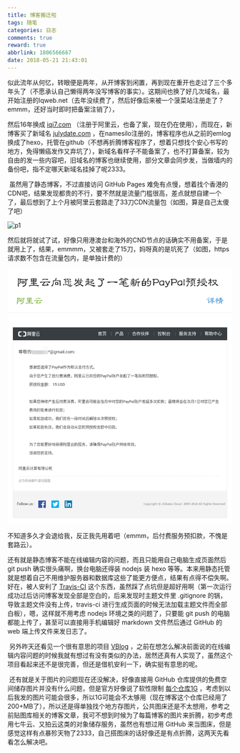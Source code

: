 ```yaml
---
title: 博客搬迁啦
tags: 随笔
categories: 日志
comments: true
reward: true
abbrlink: 1806566667
date: 2018-05-21 21:43:01
---
```

​        似此流年从何忆，转眼便是两年，从开博客到闲置，再到现在重开也走过了三个多年头了（不愿承认自己懒得两年没写博客的事实）。这期间也换了好几次域名，最开始注册的lqweb.net（去年没续费了，然后好像后来被一个菠菜站注册走了？emmm，还好当时即时把备案注销了），
<!-- more -->
然后16年换成 [iqi7.com](https://www.iqi7.com) （注册于阿里云，也备了案，现在仍在使用），而现在，新博客买了新域名 [julydate.com](https://www.julydate.com) ，在namesilo注册的，博客程序也从之前的emlog换成了hexo，托管在github（不想再折腾博客程序了，想着只想找个安心书写的地方，免得懒癌发作又弃坑了），新域名看样子不能备案了，也不打算备案，较为自由的发一些内容吧，旧域名的博客也继续使用，部分文章会同步发，当做墙内的备份吧，指不定哪天新域名挂掉了呢2333。

​        虽然用了静态博客，不过直接访问 GitHub Pages 难免有点慢，想着找个香港的CDN吧，结果发现都贵的不行，要不然就是流量门槛很高，差点就想自建一个了，最后想到了上个月被阿里云套路走了33刀CDN流量包（如图，算是自己太傻了吧）

![p1](/assets/img/aliyuncdn.jpg)

然后就将就试了试，好像只用港澳台和海外的CND节点的话确实不用备案，于是就用上了，结果，emmmm，又被套走了15刀，妈呀真的是坑死了（如图，https请求数不包含在流量包内，是单独计费的）

![p2](/assets/img/IMG_20180520_105844.png)

不知道多久才会退给我，反正我先用着吧（emmm，后付费服务预扣款，不愧是套路云）。

​        还有就是静态博客不能在线编辑内容的问题，而且只能用自己电脑生成页面然后 git push 确实很头痛啊，换台电脑还得装 nodejs 装 hexo 等等。本来用静态托管就是想着自己不用维护服务器和数据库这些了能更方便点，结果有点得不偿失啊。好在，被人安利了 [Travis-CI](https://juejin.im/post/5a1fa30c6fb9a045263b5d2a) 这个东西，虽然踩了点坑但是超好用啊（第一次运行成功过后访问博客发现全部是空白的，后来发现时主题文件里 .gitignore 的锅，导致主题文件没有上传，travis-ci 进行生成页面的时候无法加载主题文件而全部白板），嗯，这样就不用考虑 nodejs 环境之类的问题了，只要能 git push 的电脑都能上传了，甚至可以直接用手机编辑好 markdown 文件然后通过 GitHub 的 web 端上传文件来发日志了。

​        另外昨天还看见一个很有意思的项目 [VBlog](https://github.com/GitHub-Laziji/VBlog) ，之前在想怎么解决前面说的在线编辑内容问题的时候我就有想过有没有类似的办法，居然还真有人实现了，虽然这个项目看起来还不是很完善，但还是借机安利一下，确实挺有意思的呢。

​        还有就是关于图片的问题现在还没解决，好像直接用 GitHub 仓库提供的免费空间储存图片并没有什么问题，但是官方好像说了软性限制 [每个仓库1G](https://help.github.com/articles/what-is-my-disk-quota/) ，考虑到以后我发的图片可能会很多，所以1G可能会不太够用（现在博客这个仓库已经用了200+MB了），所以还是得单独找个地方存图片，公共图床还是不太想用，参考之前贴图库相关的博客文章，我可不想到时候为了每篇博客的图片来折腾，初步考虑用七牛云、又拍云这类的对象储存服务，虽然也有想过用 GitHub 来当图床，但是感觉这样有点暴殄天物了2333，自己搭图床的话好像还是有点折腾，这两天先看看怎么解决吧。